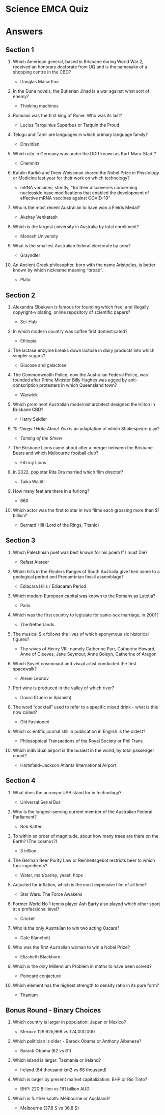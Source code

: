 # Science EMCA Quiz
# Answers



## Section 1


1. Which American general, based in Brisbane during World War 2, received an honorary doctorate from UQ and is the namesake of a shopping centre in the CBD?
	- Douglas Macarthur


2. In the Dune novels, the Butlerian Jihad is a war against what sort of enemy?
	- Thinking machines


3. Romulus was the first king of Rome. Who was its last?
	- Lucius Tarquinius Superbus or Tarquin the Proud


4. Telugu and Tamil are languages in which primary language family?
	- Dravidian


5. Which city in Germany was under the DDR known as Karl-Marx-Stadt?
	- Chemnitz


6. Katalin Karikó and Drew Weissman shared the Nobel Prize in Physiology or Medicine last year for their work on which technology?
	- mRNA vaccines; strictly, “for their discoveries concerning nucleoside base modifications that enabled the development of effective mRNA vaccines against COVID-19”


7. Who is the most recent Australian to have won a Fields Medal?
	- Akshay Venkatesh


8. Which is the largest university in Australia by total enrollment?
	- Monash University


9. What is the smallest Australian federal electorate by area?
	- Grayndler


10. An Ancient Greek philosopher, born with the name Aristocles, is better known by which nickname meaning “broad”. 
	- Plato



## Section 2


1. Alexandra Elbakyan is famous for founding which free, and illegally copyright-violating, online repository of scientific papers?
	- Sci-Hub


2. In which modern country was coffee first domesticated?
	- Ethiopia


3. The lactase enzyme breaks down lactose in dairy products into which simpler sugars?
	- Glucose and galactose


4. The Commonwealth Police, now the Australian Federal Police, was founded after Prime Minister Billy Hughes was egged by anti-conscription protesters in which Queensland town?
	- Warwick


5. Which prominent Australian modernist architect designed the Hilton in Brisbane CBD?
	- Harry Seidler


6. *10 Things I Hate About You* is an adaptation of which Shakespeare play?
	- *Taming of the Shrew*


7. The Brisbane Lions came about after a merger between the Brisbane Bears and which Melbourne football club?
	- Fitzroy Lions


8. In 2022, pop star Rita Ora married which film director?
	- Taika Waititi


9. How many feet are there in a furlong?
	- 660


10. Which actor was the first to star in two films each grossing more than $1 billion?
	- Bernard Hill (Lord of the Rings, Titanic)



## Section 3


1. Which Palestinian poet was best known for his poem If I must Die?
	- Refaat Alareer


2. Which hills in the Flinders Ranges of South Australia give their name to a geological period and Precambrian fossil assemblage?
	- Ediacara Hills / Ediacaran Period


3. Which modern European capital was known to the Romans as Lutetia?
	- Paris


4. Which was the first country to legislate for same-sex marriage, in 2001?
	- The Netherlands


5. The musical Six follows the lives of which eponymous six historical figures?
	- The wives of Henry VIII: namely Catherine Parr, Catherine Howard, Anne of Cleeves, Jane Seymour, Anne Boleyn, Catherine of Aragon


6. Which Soviet cosmonaut and visual artist conducted the first spacewalk?
	- Alexei Leonov


7. Port wine is produced in the valley of which river?
	- Douro (Duero in Spanish)


8. The word “cocktail” used to refer to a specific mixed drink - what is this now called?
	- Old Fashioned


9. Which scientific journal still in publication in English is the oldest?
	- Philosophical Transactions of the Royal Society or Phil Trans


10. Which individual airport is the busiest in the world, by total passenger count?
	- Hartsfield–Jackson Atlanta International Airport 



## Section 4


1. What does the acronym USB stand for in technology?
	- Universal Serial Bus


2. Who is the longest-serving current member of the Australian Federal Parliament?
	- Bob Katter


3. To within an order of magnitude, about how many trees are there on the Earth? (The cosmos?)
	- 3 trillion


4. The German Beer Purity Law or Reinheitsgebot restricts beer to which four ingredients?
	- Water, malt/barley, yeast, hops


5. Adjusted for inflation, which is the most expensive film of all time?
	- Star Wars: The Force Awakens


6. Former World No 1 tennis player Ash Barty also played which other sport at a professional level?
	- Cricket


7. Who is the only Australian to win two acting Oscars?
	- Cate Blanchett


8. Who was the first Australian woman to win a Nobel Prize?
	- Elizabeth Blackburn


9. Which is the only Millennium Problem in maths to have been solved?
	- Poincaré conjecture


10. Which element has the highest strength to density ratio in its pure form?
	- Titanium




## Bonus Round - Binary Choices


1. Which country is larger in population: Japan or Mexico?
	- Mexico: 129,625,968 vs 124,000,000


2. Which politician is older - Barack Obama or Anthony Albanese?
	- Barack Obama (62 vs 61)


3. Which island is larger: Tasmania or Ireland?
	- Ireland (84 thousand km2 vs 68 thousand)


4. Which is larger by present market capitalization: BHP or Rio Tinto?
	- BHP: 220 Billion vs 181 billion AUD


5. Which is further south: Melbourne or Auckland?
	- Melbourne (37.8 S vs 36.8 S)